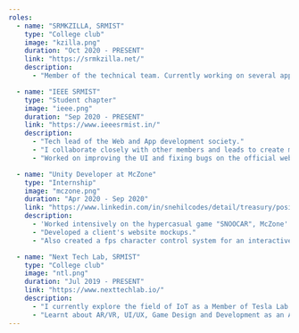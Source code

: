 ```yaml
---
roles:
  - name: "SRMKZILLA, SRMIST"
    type: "College club"
    image: "kzilla.png"
    duration: "Oct 2020 - PRESENT"
    link: "https://srmkzilla.net/"
    description:
      - "Member of the technical team. Currently working on several app ideas in collaboration of other team members."

  - name: "IEEE SRMIST"
    type: "Student chapter"
    image: "ieee.png"
    duration: "Sep 2020 - PRESENT"
    link: "https://www.ieeesrmist.in/"
    description:
      - "Tech lead of the Web and App development society."
      - "I collaborate closely with other members and leads to create material webpages using react for many different purposes."
      - "Worked on improving the UI and fixing bugs on the official website."

  - name: "Unity Developer at McZone"
    type: "Internship"
    image: "mczone.png"
    duration: "Apr 2020 - Sep 2020"
    link: "https://www.linkedin.com/in/snehilcodes/detail/treasury/position:1606184770/?entityUrn=urn%3Ali%3Afsd_profileTreasuryMedia%3A(ACoAACyARIgByo94qGha4G6_itHttXU51NpgqdI%2C1599737437756)&section=position%3A1606184770&treasuryCount=1"
    description:
      - 'Worked intensively on the hypercasual game "SNOOCAR", McZone''s first initiative in Game Development. Revamped the whole look and feel of the game from hi-rez 3d to low poly with hypercasual elements. Created multiple powerups and other core game mechanics and level management and save-progression system.'
      - "Developed a client's website mockups."
      - "Also created a fps character control system for an interactive visualization suite."

  - name: "Next Tech Lab, SRMIST"
    type: "College club"
    image: "ntl.png"
    duration: "Jul 2019 - PRESENT"
    link: "https://www.nexttechlab.io/"
    description:
      - "I currently explore the field of IoT as a Member of Tesla Lab and mentor associates with IoT and Webdev."
      - "Learnt about AR/VR, UI/UX, Game Design and Development as an Associate of Pausch Lab."
---
```

